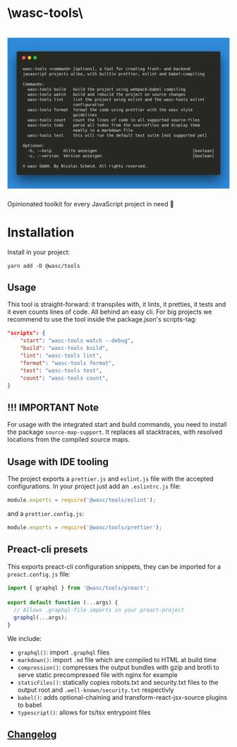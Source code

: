 # \wasc-tools\

# [![wasc-tools](docs/carbon.png)](https://github.com/wasc-io/tools)

Opinionated toolkit for every JavaScript project in need 🚨

# Installation

Install in your project:

```
yarn add -D @wasc/tools
```

## Usage

This tool is straight-forward: it transpiles with, it lints, it pretties, it tests and it even counts lines of code. All behind an easy cli.
For big projects we recommend to use the tool inside the package.json's scripts-tag:

```json
"scripts": {
    "start": "wasc-tools watch --debug",
    "build": "wasc-tools build",
    "lint": "wasc-tools lint",
    "format": "wasc-tools format",
    "test": "wasc-tools test",
    "count": "wasc-tools count",
}
```

## **!!!** IMPORTANT Note

For usage with the integrated start and build commands, you need to install the package `source-map-support`. It replaces all stacktraces, with resolved locations from the compiled source maps.

## Usage with IDE tooling

The project exports a `prettier.js` and `eslint.js` file with the accepted configurations. In your project just add an `.eslintrc.js` file:

```javascript
module.exports = require('@wasc/tools/eslint');
```

and a `prettier.config.js`:

```javascript
module.exports = require('@wasc/tools/prettier');
```

## Preact-cli presets

This exports preact-cli configuration snippets, they can be imported for a `preact.config.js` file:

```javascript
import { graphql } from '@wasc/tools/preact';

export default function (...args) {
  // Allows .graphql-file imports in your preact-project
  graphql(...args);
}
```

We include:

- `graphql()`: import `.graphql` files
- `markdown()`: import `.md` file which are compiled to HTML at build time
- `compression()`: compresses the output bundles with gzip and brotli to serve static precompressed file with nginx for example
- `staticFiles()`: statically copies robots.txt and security.txt files to the output root and `.well-known/security.txt` respectivly
- `babel()`: adds optional-chaining and transform-react-jsx-source plugins to babel
- `typescript()`: allows for ts/tsx entrypoint files

## [Changelog](CHANGELOG.md)
